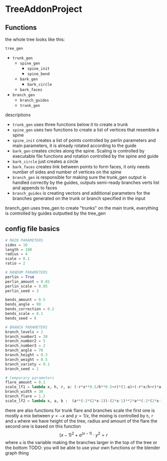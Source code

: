 # TreeAddonProject

## Functions

the whole tree looks like this:

`tree_gen`
- `trunk_gen`
  - `spine_gen`
    - `spine_init`
    - `spine_bend`
  - `bark_gen`
    - `bark_circle`
  - `bark_faces`
- `branch_gen`
  - `branch_guides`
  - `trunk_gen`

descriptions

- `trunk_gen` uses three functions below it to create a trunk
- `spine_gen` uses two functions to create a list of vertices that resemble a spine
- `spine_init` creates a list of points controlled by perlin parameters and main parameters, it is already rotated according to the guide
- `bark_gen` creates circles along the spine. Scaling is controlled by executable file functions and rotation controlled by the spine and guide
- `bark_circle` just creates a circle
- `bark_faces` creates link between points to form faces, it only needs number of sides and number of vertices on the spine
- `branch_gen` is responsible for making sure the trunk_gen output is handled correctly by the guides, outputs semi-ready branches verts list and appends to faces
- `branch_guides` is creating vectors and additional parameters for the branches generated on the trunk or branch specified in the input

branch_gen uses tree_gen to create "trunks" on the main trunk, everything is controlled by guides outputted by the tree_gen

## config file basics

``` python
# MAIN PARAMETERS
sides = 10
length = 100
radius = 4
scale = 0.1
ratio = 2

# RANDOM PARAMETERS
perlin = True
perlin_amount = 0.01
perlin_scale = 0.05
perlin_seed = 3

bends_amount = 0.5
bends_angle = 90
bends_correction = 0.2
bends_scale = 0.1
bends_seed = 8

# BRANCH PARAMETERS
branch_levels = 2
branch_number1 = 30
branch_number2 = 5
branch_number3 = 2
branch_angle = 70
branch_height = 0.3
branch_weight = 0.5
branch_variety = 0.1
branch_seed = 1

# temporary parameters
flare_amount = 0.1
scale_lf1 = lambda x, h, r, a: (-r*x**0.5/h**0.5+r)*(1-a)+(-r*x/h+r)*a #this one is for trunk flare
branch_width = 30
branch_flare = 1.2
scale_lf2 = lambda x, a, b :  (a**(-2*(2*x-1))-(2*x-1)**2*a**(-2*(2*x-1)))**0.5*b #this one is for branches scale
```

there are also functions for trunk flare and branches scale
the first one is mostly a mix between $y=-x$ and $y = 1/x$, the mixing is controlled by `h`, `r` and `a`
where we have height of the tree, radius and amount of the flare
the second one is based on this function
$$\left(x-1\right)^{2}+a^{\left(x-1\right)}\cdot y^{2}=r$$
where `a` is the variable making the branches larger in the top of the tree or the bottom
TODO: you will be able to use your own functions or the blender graph thing
